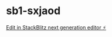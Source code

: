 # sb1-sxjaod

[Edit in StackBlitz next generation editor ⚡️](https://stackblitz.com/~/github.com/alexmwalker/sb1-sxjaod)
